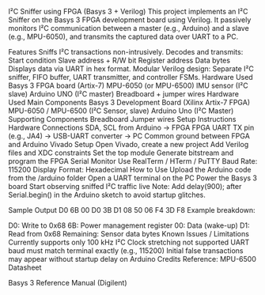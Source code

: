 I²C Sniffer using FPGA (Basys 3 + Verilog)
This project implements an I²C Sniffer on the Basys 3 FPGA development board using Verilog. It passively monitors I²C communication between a master (e.g., Arduino) and a slave (e.g., MPU-6050), and transmits the captured data over UART to a PC.

Features
Sniffs I²C transactions non-intrusively.
Decodes and transmits:
Start condition
Slave address + R/W bit
Register address
Data bytes
Displays data via UART in hex format.
Modular Verilog design:
Separate I²C sniffer, FIFO buffer, UART transmitter, and controller FSMs.
Hardware Used
Basys 3 FPGA board (Artix-7)
MPU-6050 (or MPU-6500) IMU sensor (I²C slave)
Arduino UNO (I²C master)
Breadboard + jumper wires
Hardware Used
Main Components
Basys 3 Development Board (Xilinx Artix-7 FPGA)
MPU-6050 / MPU-6500 (I²C Sensor, slave)
Arduino Uno (I²C Master)
Supporting Components
Breadboard
Jumper wires
Setup Instructions
Hardware Connections
SDA, SCL from Arduino → FPGA
FPGA UART TX pin (e.g., JA4) → USB-UART converter → PC
Common ground between FPGA and Arduino
Vivado Setup
Open Vivado, create a new project
Add Verilog files and XDC constraints
Set the top module
Generate bitstream and program the FPGA
Serial Monitor
Use RealTerm / HTerm / PuTTY
Baud Rate: 115200
Display Format: Hexadecimal
How to Use
Upload the Arduino code from the /arduino folder
Open a UART terminal on the PC
Power the Basys 3 board
Start observing sniffed I²C traffic live
Note: Add delay(900); after Serial.begin() in the Arduino sketch to avoid startup glitches.

Sample Output
D0 6B 00 D0 3B D1 08 50 06 F4 3D F8
Example breakdown:

D0: Write to 0x68
6B: Power management register
00: Data (wake-up)
D1: Read from 0x68
Remaining: Sensor data bytes
Known Issues / Limitations
Currently supports only 100 kHz I²C
Clock stretching not supported
UART baud must match terminal exactly (e.g., 115200)
Initial false transactions may appear without startup delay on Arduino
Credits
Reference:
MPU-6500 Datasheet

Basys 3 Reference Manual (Digilent)
